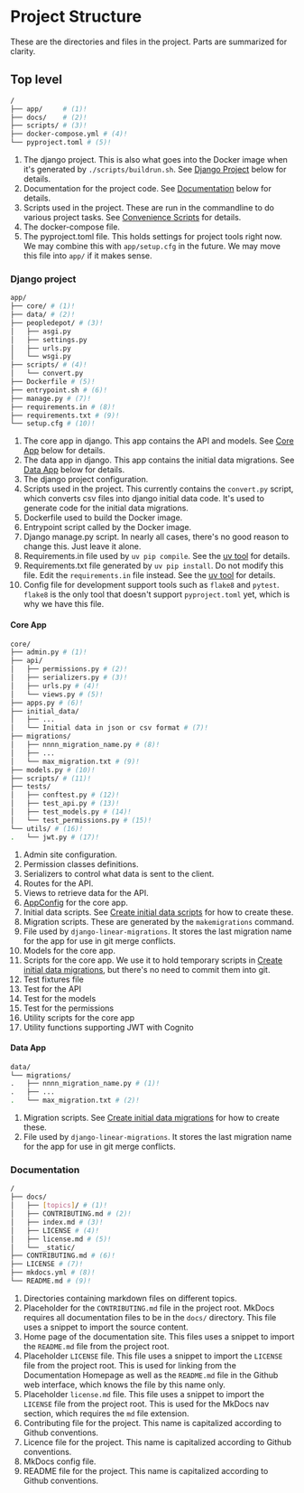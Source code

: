 # Project Structure

These are the directories and files in the project. Parts are summarized for clarity.

## Top level

```bash
/
├── app/     # (1)!
├── docs/    # (2)!
├── scripts/ # (3)!
├── docker-compose.yml # (4)!
└── pyproject.toml # (5)!
```

1. The django project. This is also what goes into the Docker image when it's generated by `./scripts/buildrun.sh`. See [Django Project](#django-project) below for details.
1. Documentation for the project code. See [Documentation](#documentation) below for details.
1. Scripts used in the project. These are run in the commandline to do various project tasks. See [Convenience Scripts](scripts.md) for details.
1. The docker-compose file.
1. The pyproject.toml file. This holds settings for project tools right now. We may combine this with `app/setup.cfg` in the future. We may move this file into `app/` if it makes sense.

### Django project

```bash
app/
├── core/ # (1)!
├── data/ # (2)!
├── peopledepot/ # (3)!
│   ├── asgi.py
│   ├── settings.py
│   ├── urls.py
│   └── wsgi.py
├── scripts/ # (4)!
│   └── convert.py
├── Dockerfile # (5)!
├── entrypoint.sh # (6)!
├── manage.py # (7)!
├── requirements.in # (8)!
├── requirements.txt # (9)!
└── setup.cfg # (10)!
```

1. The core app in django. This app contains the API and models. See [Core App](#core-app) below for details.
1. The data app in django. This app contains the initial data migrations. See [Data App](#data-app) below for details.
1. The django project configuration.
1. Scripts used in the project. This currently contains the `convert.py` script, which converts csv files into django initial data code. It's used to generate code for the initial data migrations.
1. Dockerfile used to build the Docker image.
1. Entrypoint script called by the Docker image.
1. Django manage.py script. In nearly all cases, there's no good reason to change this. Just leave it alone.
1. Requirements.in file used by `uv pip compile`. See the [uv tool](uv.md) for details.
1. Requirements.txt file generated by `uv pip install`. Do not modify this file. Edit the `requirements.in` file instead. See the [uv tool](uv.md) for details.
1. Config file for development support tools such as `flake8` and `pytest`. `flake8` is the only tool that doesn't support `pyproject.toml` yet, which is why we have this file.

#### Core App

```bash
core/
├── admin.py # (1)!
├── api/
│   ├── permissions.py # (2)!
│   ├── serializers.py # (3)!
│   ├── urls.py # (4)!
│   └── views.py # (5)!
├── apps.py # (6)!
├── initial_data/
│   ├── ...
│   └── Initial data in json or csv format # (7)!
├── migrations/
│   ├── nnnn_migration_name.py # (8)!
│   ├── ...
│   └── max_migration.txt # (9)!
├── models.py # (10)!
├── scripts/ # (11)!
├── tests/
│   ├── conftest.py # (12)!
│   ├── test_api.py # (13)!
│   ├── test_models.py # (14)!
│   └── test_permissions.py # (15)!
└── utils/ # (16)!
.   └── jwt.py # (17)!
```

1. Admin site configuration.
1. Permission classes definitions.
1. Serializers to control what data is sent to the client.
1. Routes for the API.
1. Views to retrieve data for the API.
1. [AppConfig](https://docs.djangoproject.com/en/stable/ref/applications/#application-configuration) for the core app.
1. Initial data scripts. See [Create initial data scripts](create-initial-data-migrations.md) for how to create these.
1. Migration scripts. These are generated by the `makemigrations` command.
1. File used by `django-linear-migrations`. It stores the last migration name for the app for use in git merge conflicts.
1. Models for the core app.
1. Scripts for the core app. We use it to hold temporary scripts in [Create initial data migrations](create-initial-data-migrations.md), but there's no need to commit them into git.
1. Test fixtures file
1. Test for the API
1. Test for the models
1. Test for the permissions
1. Utility scripts for the core app
1. Utility functions supporting JWT with Cognito

#### Data App

```bash
data/
└── migrations/
.   ├── nnnn_migration_name.py # (1)!
.   ├── ...
.   └── max_migration.txt # (2)!
```

1. Migration scripts. See [Create initial data migrations](create-initial-data-migrations.md) for how to create these.
1. File used by `django-linear-migrations`. It stores the last migration name for the app for use in git merge conflicts.

### Documentation

```bash
/
├── docs/
│   ├── [topics]/ # (1)!
│   ├── CONTRIBUTING.md # (2)!
│   ├── index.md # (3)!
│   ├── LICENSE # (4)!
│   ├── license.md # (5)!
│   └── _static/
├── CONTRIBUTING.md # (6)!
├── LICENSE # (7)!
├── mkdocs.yml # (8)!
└── README.md # (9)!
```

1. Directories containing markdown files on different topics.
1. Placeholder for the `CONTRIBUTING.md` file in the project root. MkDocs requires all documentation files to be in the `docs/` directory. This file uses a snippet to import the source content.
1. Home page of the documentation site. This files uses a snippet to import the `README.md` file from the project root.
1. Placeholder `LICENSE` file. This file uses a snippet to import the `LICENSE` file from the project root. This is used for linking from the Documentation Homepage as well as the `README.md` file in the Github web interface, which knows the file by this name only.
1. Placeholder `license.md` file. This file uses a snippet to import the `LICENSE` file from the project root. This is used for the MkDocs nav section, which requires the `md` file extension.
1. Contributing file for the project. This name is capitalized according to Github conventions.
1. Licence file for the project. This name is capitalized according to Github conventions.
1. MkDocs config file.
1. README file for the project. This name is capitalized according to Github conventions.
